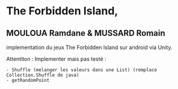 # The Forbidden Island,
## MOULOUA Ramdane & MUSSARD Romain

implementation du jeux The Forbidden Island sur android via Unity.

Attentiton : Implementer mais pas testé :

    - Shuffle (melanger les valeurs dans une List) (remplace Collection.Shuffle de java)
    - getRandomPoint

    
